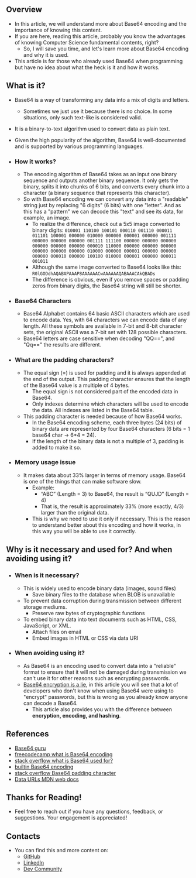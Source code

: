 ## Overview

- In this article, we will understand more about Base64 encoding and the importance of knowing this content.
- If you are here, reading this article, probably you know the advantages of knowing Computer Science fundamental contents, right?
  - So, I will save you time, and let's learn more about Base64 encoding and why it is used.
- This article is for those who already used Base64 when programming but have no idea about what the heck is it and how it works.

## What is it?

- Base64 is a way of transforming any data into a mix of digits and letters.
  - Sometimes we just use it because there is no choice. In some situations, only such text-like is considered valid.
- It is a binary-to-text algorithm used to convert data as plain text.
- Given the high popularity of the algorithm, Base64 is well-documented and is supported by various programming languages.

- ### How it works?

  - The encoding algorithm of Base64 takes as an input one binary sequence and outputs another binary sequence. It only gets the binary, splits it into chunks of 6 bits, and converts every chunk into a character (a binary sequence that represents this character).
  - So with Base64 encoding we can convert any data into a "readable" string just by replacing "6 digits" (6 bits) with one "letter". And as this has a "pattern" we can decode this "text" and see its data, for example, an image.
    - To realize the difference, check out a 5x5 image converted to binary digits:
      `010001 110100 100101 000110 001110 000011 011101 100001 000000 010000 000000 000001 000000 001111 000000 000000 000000 001111 111100 000000 000000 000000 000000 000000 000000 000010 110000 000000 000000 000000 000000 000000 000000 010000 000000 000001 000000 000000 000000 000010 000000 100100 010000 000001 000000 000011 001011`
    - Although the same image converted to Base64 looks like this: `R0lGODdhAQABAPAAAP8AAAAAACwAAAAAAQABAAACAkQBADs`
    - The difference is obvious, even if you remove spaces or padding zeros from binary digits, the Base64 string will still be shorter.

- ### Base64 Characters

  - Base64 Alphabet contains 64 basic ASCII characters which are used to encode data. Yes, with 64 characters we can encode data of any length. All these symbols are available in 7-bit and 8-bit character sets, the original ASCII was a 7-bit set with 128 possible characters.
  - Base64 letters are case sensitive when decoding "QQ==", and "Qq==" the results are different.

- ### What are the padding characters?

  - The equal sign (=) is used for padding and it is always appended at the end of the output. This padding character ensures that the length of the Base64 value is a multiple of 4 bytes.
    - The equal sign is not considered part of the encoded data in Base64.
    - Only indexes determine which characters will be used to encode the data. All indexes are listed in the Base64 table.
  - This padding character is needed because of how Base64 works.
    - In the Base64 encoding scheme, each three bytes (24 bits) of binary data are represented by four Base64 characters (6 bits = 1 base64 char -> 6\*4 = 24).
    - If the length of the binary data is not a multiple of 3, padding is added to make it so.

- ### Memory usage issue

  - It makes data about 33% larger in terms of memory usage. Base64 is one of the things that can make software slow.
    - Example:
      - “ABC” (Length = 3) to Base64, the result is “QUJD” (Length = 4)
      - That is, the result is approximately 33% (more exactly, 4/3) larger than the original data.
    - This is why we need to use it only if necessary. This is the reason to understand better about this encoding and how it works, in this way you will be able to use it correctly.

## Why is it necessary and used for? And when avoiding using it?

- ### When is it necessary?

  - This is widely used to encode binary data (images, sound files)
    - Save binary files to the database when BLOB is unavailable
  - To prevent data corruption during transmission between different storage mediums.
    - Preserve raw bytes of cryptographic functions
  - To embed binary data into text documents such as HTML, CSS, JavaScript, or XML.
    - Attach files on email
    - Embed images in HTML or CSS via data URI

- ### When avoiding using it?

  - As Base64 is an encoding used to convert data into a "reliable" format to ensure that it will not be damaged during transmission we can't use it for other reasons such as encrypting passwords.
  - [Base64 encryption is a lie](https://base64.guru/blog/base64-encryption-is-a-lie), in this article you will see that a lot of developers who don't know when using Base64 were using to "encrypt" passwords, but this is wrong as you already know anyone can decode a Base64.
    - This article also provides you with the difference between **encryption, encoding, and hashing**.

## References

- [Base64 guru](https://Base64.guru/)
- [freecodecamp what is Base64 encoding](https://www.freecodecamp.org/news/what-is-Base64-encoding/)
- [stack overflow what is Base64 used for?](https://stackoverflow.com/questions/201479/what-is-base-64-encoding-used-for)
- [builtin Base64 encoding](https://builtin.com/software-engineering-perspectives/Base64-encoding)
- [stack overflow Base64 padding character](https://stackoverflow.com/questions/4080988/why-does-Base64-encoding-require-padding-if-the-input-length-is-not-divisible-by)
- [Data URLs MDN web docs](https://developer.mozilla.org/en-US/docs/Web/HTTP/Basics_of_HTTP/Data_URLs)

## Thanks for Reading!

- Feel free to reach out if you have any questions, feedback, or suggestions. Your engagement is appreciated!

## Contacts

- You can find this and more content on:
  - [GitHub](https://github.com/godinhojoao)
  - [LinkedIn](https://www.linkedin.com/in/joaogodinhoo/)
  - [Dev Community](https://dev.to/godinhojoao)
